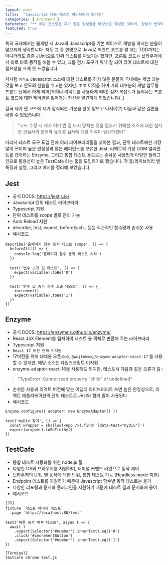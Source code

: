 ```yaml
---
layout: post
title:  "Javascript 대표 테스트 라이브러리 몇가지"
categories: [ Frontend ]
beforetoc: "** 해당 포스팅은 제가 찾은 정보들을 바탕으로 작성된 것이며, 정보가 빈약하거나 오류가 있을 수 있습니다. 댓글로 지적 & 수정요청 해주시면 너무나 감사하겠습니다!"
featured: true
---
```

특히 국내에서는 웹개발 시 Java와 Javascript를 기본 베이스로 개발을 하시는 분들이 많으리라 생각합니다. 저도 그 중 한명으로 Java로 백엔드 코드를 짤 때는 TDD까지는 아니더라도 종종 JUnit으로 단위 테스트를 짜보기는 했지만, 프론트 코드는 브라우저에서 바로 바로 동작을 해볼 수 있고, 크롬 검사 도구가 워낙 잘 되어 있어 테스트에 대한 필요성을 크게 못 느꼈습니다.

저처럼 `아직도` Javascript 소스에 대한 테스트를 하지 않은 분들이 국내에는 제법 되는 것을 보고 안도의 한숨을 쉬고는 있지만..ㅎㅎ 이직을 하며 거의 대부분의 개발 업무를 프론트 단에서 하게 되며(특히나 리액트를 사용하게 되며) 점차 복잡도가 늘어나는 프론트 코드에 대한 제어권을 잃어가는 자신을 발견하게 되었습니다(..)

결국 제가 짠 코드에 제가 잠식되는 기분을 한껏 맡보고 나서야(?) 다음과 같은 결론을 내릴 수 있었습니다 :
>"코드 수정 시 내가 이미 짠 걸 다시 망치는 짓을 멈추기 위해선 소스에 대한 철저한 관심사의 분리와 유효성 검사에 대한 기록이 필요하겠다"

따라서 테스트 도구 도입 전에 여러 라이브러리들을 찾아본 결과, 단위 테스트에선 가장 많이 쓰이며 높은 안정성과 많은 레퍼런스를 보유한 Jest, 리액트의 가상 DOM 엘리먼트를 캡처하는 Enzyme, 그리고 통합 테스트 용으로는 손쉬운 사용법과 다양한 플러그인으로 활용성이 높은 TestCafe 라는 툴을 도입하기로 했습니다. 각 툴/라이브러리 별 특징과 설명, 그리고 예시를 정리해 보았습니다.

## Jest
* 공식 DOCS: https://jestjs.io/
* Javascript 단위 테스트 라이브러리
* Typescript 지원
* 단위 테스트를 scope 별로 관리 가능
* Auto Reload 지원
* describe, test, expect, beforeEach.. 등등 직관적인 함수명과 손쉬운 사용
* 예시코드
```
describe('홈페이지 함수 동작 테스트 scope', () => {
  beforeAll(() => {
    console.log('홈페이지 함수 동작 테스트 시작')
  })

  test('변수 초기 값 테스트', () => {
    expect(variable).toBe('0')
  })

  test('변수 값 증가 함수 호출 테스트', () => {
    increment()
    expect(variable).toBe('1')
  })
})
```

## Enzyme
* 공식 DOCS: https://enzymejs.github.io/enzyme/
* React JSX Element를 캡처하여 테스트 용 객체로 반환해 주는 라이브러리
* Typescript 지원
* `React 17 버전 현재 미지원`
* 17버전을 위해 대체용 오픈소스, `@wojtekmaj/enzyme-adapter-react-17` 를 사용할 수 있지만, 해당 소스는 타입스크립트 미지원
* enzyme-adapter-react-16을 사용해도 되지만, 테스트시 다음과 같은 오류가 뜸 :
>"TypeError: Cannot read property \"child\" of undefined"


* 손쉬운 사용과 리액트 버전에 맞는 어댑터 라이브러리르 쓰면 높은 안정성으로, 리액트 에플리케이션의 단위 테스트로 Jest와 함께 많이 사용된다
* 예시코드

```
Enzyme.configure({ adapter: new EnzymeAdapter() })

test('myDiv 찾기', () => {
  const wrapper = shallow(<App />).find('[data-test="myDiv"]')
  expect(wrapper).toBeTruthy()
})
```

## TestCafe
* 통합 테스트 자동화를 위한 node.js 툴
* 다양한 OS와 브라우저를 지원하며, 터미널 커맨드 라인으로 동작 제어
* 브라우저의 URL 별 동작에 대한 단위, 통합 테스트 가능 (Headless mode 지원)
* Endpoint 테스트를 지원하기 때문에 Javascript 함수별 동작 테스트는 불가
* 다양한 리포팅과 문서화 플러그인을 지원하기 때문에 테스트 결과 문서화에 용이
* 예시코드

```
[JS]
fixture `테스트 페이지 테스트`
  .page `http://localhost:80/test`

test('버튼 동작 여부 테스트', async t => {
  await t
    .expect(Selector('#number').innerText).eql('0')
    .click('#incrementButton')
    .expect(Selector('#number').innerText).eql('1')
})

[Terminal]
testcafe chrome test.js
```